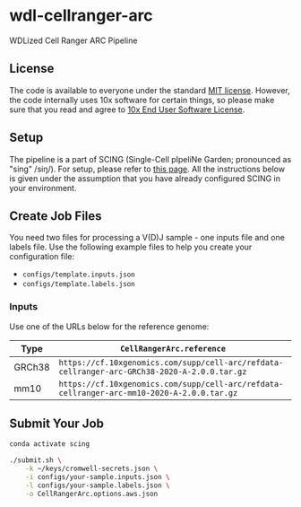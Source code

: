 # wdl-cellranger-arc

WDLized Cell Ranger ARC Pipeline

## License

The code is available to everyone under the standard [MIT license](./LICENSE). However, the code internally uses 10x software for certain things, so please make sure that you read and agree to [10x End User Software License](https://www.10xgenomics.com/end-user-software-license-agreement).

## Setup

The pipeline is a part of SCING (Single-Cell pIpeliNe Garden; pronounced as "sing" /siŋ/). For setup, please refer to [this page](https://github.com/hisplan/scing). All the instructions below is given under the assumption that you have already configured SCING in your environment.

## Create Job Files

You need two files for processing a V(D)J sample - one inputs file and one labels file. Use the following example files to help you create your configuration file:

- `configs/template.inputs.json`
- `configs/template.labels.json`

### Inputs

Use one of the URLs below for the reference genome:

Type       | `CellRangerArc.reference`
---------- | ---------------------------------------------------------------------------------------------
GRCh38     | `https://cf.10xgenomics.com/supp/cell-arc/refdata-cellranger-arc-GRCh38-2020-A-2.0.0.tar.gz`
mm10       | `https://cf.10xgenomics.com/supp/cell-arc/refdata-cellranger-arc-mm10-2020-A-2.0.0.tar.gz`

## Submit Your Job

```bash
conda activate scing

./submit.sh \
    -k ~/keys/cromwell-secrets.json \
    -i configs/your-sample.inputs.json \
    -l configs/your-sample.labels.json \
    -o CellRangerArc.options.aws.json
```
